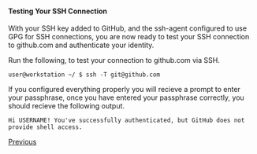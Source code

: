 #### Testing Your SSH Connection

With your SSH key added to GitHub, and the ssh-agent configured to use GPG for SSH connections, you are now ready to test your SSH connection to github.com and authenticate your identity.

Run the following, to test your connection to github.com via SSH.

```shell
user@workstation ~/ $ ssh -T git@github.com
```

If you configured everything properly you will recieve a prompt to enter your passphrase, once you have entered your passphrase correctly, you should recieve the following output.

```
Hi USERNAME! You've successfully authenticated, but GitHub does not provide shell access.
```

<div>
  <a href="adding-a-new-ssh-key-to-your-github-account.md">Previous</a>
</div>